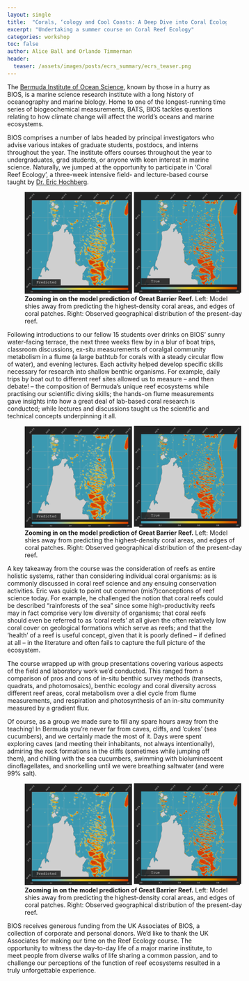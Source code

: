 ```yaml
---
layout: single
title:  "Corals, ‘cology and Cool Coasts: A Deep Dive into Coral Ecology at the Bermuda Institute of Ocean Science"
excerpt: "Undertaking a summer course on Coral Reef Ecology"
categories: workshop
toc: false
author: Alice Ball and Orlando Timmerman
header:
  teaser: /assets/images/posts/ecrs_summary/ecrs_teaser.png
---
```


The [Bermuda Institute of Ocean Science](https://bios.asu.edu/), known by those in a hurry as BIOS, is a marine science research institute with a long history of oceanography and marine biology. Home to one of the longest-running time series of biogeochemical measurements, BATS, BIOS tackles questions relating to how climate change will affect the world’s oceans and marine ecosystems.

BIOS comprises a number of labs headed by principal investigators who advise various intakes of graduate students, postdocs, and interns throughout the year. The institute offers courses throughout the year to undergraduates, grad students, or anyone with keen interest in marine science. Naturally, we jumped at the opportunity to participate in ‘Coral Reef Ecology’, a three-week intensive field- and lecture-based course taught by [Dr. Eric Hochberg](https://bios.asu.edu/about/team-members/eric-hochberg/).

<figure style="width: 100%" class="align-center">
  <img src="/assets/images/posts/ecrs_summary/zGBR_predicted.png" alt="Prediction of reef distribtuion by machine learning model (similar to observed)." style="width:49%">
  <img src="/assets/images/posts/ecrs_summary/zGBR_true.png" alt="Observed present-day reef distribution (similar to predicted)." style="width:49%">
  <figcaption>
  <strong> Zooming in on the model prediction of Great Barrier Reef.</strong> Left: Model shies away from predicting the highest-density coral areas, and edges of coral patches. Right: Observed geographical distribution of the present-day reef.
  </figcaption>
</figure>

Following introductions to our fellow 15 students over drinks on BIOS’ sunny water-facing terrace, the next three weeks flew by in a blur of boat trips, classroom discussions, ex-situ measurements of coralgal community metabolism in a flume (a large bathtub for corals with a steady circular flow of water), and evening lectures. Each activity helped develop specific skills necessary for research into shallow benthic organisms. For example, daily trips by boat out to different reef sites allowed us to measure – and then debate! – the composition of Bermuda’s unique reef ecosystems while practising our scientific diving skills; the hands-on flume measurements gave insights into how a great deal of lab-based coral research is conducted; while lectures and discussions taught us the scientific and technical concepts underpinning it all.

<figure style="width: 100%" class="align-center">
  <img src="/assets/images/posts/ecrs_summary/zGBR_predicted.png" alt="Prediction of reef distribtuion by machine learning model (similar to observed)." style="width:49%">
  <img src="/assets/images/posts/ecrs_summary/zGBR_true.png" alt="Observed present-day reef distribution (similar to predicted)." style="width:49%">
  <figcaption>
  <strong> Zooming in on the model prediction of Great Barrier Reef.</strong> Left: Model shies away from predicting the highest-density coral areas, and edges of coral patches. Right: Observed geographical distribution of the present-day reef.
  </figcaption>
</figure>


A key takeaway from the course was the consideration of reefs as entire holistic systems, rather than considering individual coral organisms: as is commonly discussed in coral reef science and any ensuing conservation activities. Eric was quick to point out common (mis?)conceptions of reef science today. For example, he challenged the notion that coral reefs could be described “rainforests of the sea” since some high-productivity reefs may in fact comprise very low diversity of organisms; that coral reefs should even be referred to as ‘coral reefs’ at all given the often relatively low coral cover on geological formations which serve as reefs; and that the ‘health’ of a reef is useful concept, given that it is poorly defined – if defined at all – in the literature and often fails to capture the full picture of the ecosystem. 

The course wrapped up with group presentations covering various aspects of the field and laboratory work we’d conducted. This ranged from a comparison of pros and cons of in-situ benthic survey methods (transects, quadrats, and photomosaics), benthic ecology and coral diversity across different reef areas, coral metabolism over a diel cycle from flume measurements, and respiration and photosynthesis of an in-situ community measured by a gradient flux.

Of course, as a group we made sure to fill any spare hours away from the teaching! In Bermuda you’re never far from caves, cliffs, and ‘cukes’ (sea cucumbers), and we certainly made the most of it. Days were spent exploring caves (and meeting their inhabitants, not always intentionally), admiring the rock formations in the cliffs (sometimes while jumping off them), and chilling with the sea cucumbers, swimming with bioluminescent dinoflagellates, and snorkelling until we were breathing saltwater (and were 99% salt).

<figure style="width: 100%" class="align-center">
  <img src="/assets/images/posts/ecrs_summary/zGBR_predicted.png" alt="Prediction of reef distribtuion by machine learning model (similar to observed)." style="width:49%">
  <img src="/assets/images/posts/ecrs_summary/zGBR_true.png" alt="Observed present-day reef distribution (similar to predicted)." style="width:49%">
  <figcaption>
  <strong> Zooming in on the model prediction of Great Barrier Reef.</strong> Left: Model shies away from predicting the highest-density coral areas, and edges of coral patches. Right: Observed geographical distribution of the present-day reef.
  </figcaption>
</figure>


BIOS receives generous funding from the UK Associates of BIOS, a collection of corporate and personal donors. We’d like to thank the UK Associates for making our time on the Reef Ecology course. The opportunity to witness the day-to-day life of a major marine institute, to meet people from diverse walks of life sharing a common passion, and to challenge our perceptions of the function of reef ecosystems resulted in a truly unforgettable experience.


